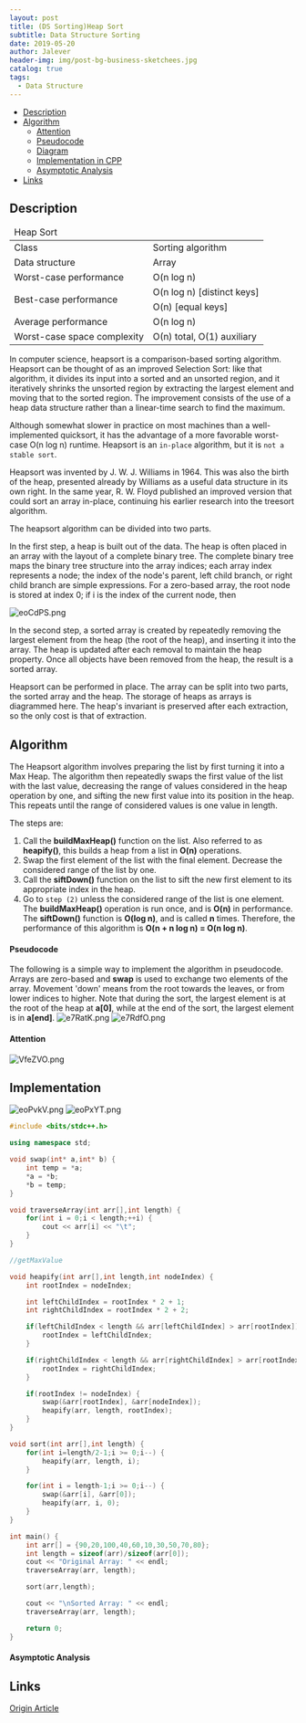 ```yaml
---
layout: post
title: (DS Sorting)Heap Sort
subtitle: Data Structure Sorting
date: 2019-05-20
author: Jalever
header-img: img/post-bg-business-sketchees.jpg
catalog: true
tags:
  - Data Structure
---
```


- [Description](#description)
- [Algorithm](#algorithm)
    - [Attention](#attention)
    - [Pseudocode](#pseudocode)
    - [Diagram](#diagram)
    - [Implementation in CPP](#implementation-in-cpp)
    - [Asymptotic Analysis](#asymptotic-analysis)
- [Links](#links)

## Description
<table>
    <thead>
        <tr style="textAlign: center">
            <td colspan="2">Heap Sort</td>
        </tr>
    </thead>
    <tbody>
        <tr>
            <td>Class</td>
            <td>Sorting algorithm</td>
        </tr>
        <tr>
            <td>Data structure</td>
            <td>Array</td>
        </tr>
        <tr>
            <td>Worst-case performance</td>
            <td>O(n log n)</td>
        </tr>
        <tr>
            <td rowspan="2">Best-case performance</td>
            <td>O(n log n)  [distinct keys]</td>
        </tr>
        <tr>
            <td>O(n)  [equal keys]</td>
        </tr>
        <tr>
            <td>Average performance</td>
            <td>O(n log n)</td>
        </tr>
        <tr>
            <td>Worst-case space complexity</td>
            <td>О(n) total, O(1) auxiliary</td>
        </tr>
    </tbody>
</table>

In computer science, heapsort is a comparison-based sorting algorithm. Heapsort can be thought of as an improved Selection Sort: like that algorithm, it divides its input into a sorted and an unsorted region, and it iteratively shrinks the unsorted region by extracting the largest element and moving that to the sorted region. The improvement consists of the use of a heap data structure rather than a linear-time search to find the maximum.

Although somewhat slower in practice on most machines than a well-implemented quicksort, it has the advantage of a more favorable worst-case O(n log n) runtime. Heapsort is an `in-place` algorithm, but it is `not a stable sort`.

Heapsort was invented by J. W. J. Williams in 1964. This was also the birth of the heap, presented already by Williams as a useful data structure in its own right. In the same year, R. W. Floyd published an improved version that could sort an array in-place, continuing his earlier research into the treesort algorithm.

The heapsort algorithm can be divided into two parts.

In the first step, a heap is built out of the data. The heap is often placed in an array with the layout of a complete binary tree. The complete binary tree maps the binary tree structure into the array indices; each array index represents a node; the index of the node's parent, left child branch, or right child branch are simple expressions. For a zero-based array, the root node is stored at index 0; if i is the index of the current node, then

![eoCdPS.png](https://s2.ax1x.com/2019/08/07/eoCdPS.png)

In the second step, a sorted array is created by repeatedly removing the largest element from the heap (the root of the heap), and inserting it into the array. The heap is updated after each removal to maintain the heap property. Once all objects have been removed from the heap, the result is a sorted array.

Heapsort can be performed in place. The array can be split into two parts, the sorted array and the heap. The storage of heaps as arrays is diagrammed here. The heap's invariant is preserved after each extraction, so the only cost is that of extraction.

## Algorithm
The Heapsort algorithm involves preparing the list by first turning it into a Max Heap. The algorithm then repeatedly swaps the first value of the list with the last value, decreasing the range of values considered in the heap operation by one, and sifting the new first value into its position in the heap. This repeats until the range of considered values is one value in length.

The steps are:
1. Call the <strong>buildMaxHeap()</strong> function on the list. Also referred to as <strong>heapify()</strong>, this builds a heap from a list in <strong>O(n)</strong> operations.
2. Swap the first element of the list with the final element. Decrease the considered range of the list by one.
3. Call the <strong>siftDown()</strong> function on the list to sift the new first element to its appropriate index in the heap.
4. Go to `step (2)` unless the considered range of the list is one element.
The <strong>buildMaxHeap()</strong> operation is run once, and is <strong>O(n)</strong> in performance. The <strong>siftDown()</strong> function is <strong>O(log n)</strong>, and is called <strong>n</strong> times. Therefore, the performance of this algorithm is <strong>O(n + n log n) = O(n log n)</strong>.

#### Pseudocode
The following is a simple way to implement the algorithm in pseudocode. Arrays are zero-based and <strong>swap</strong> is used to exchange two elements of the array. Movement 'down' means from the root towards the leaves, or from lower indices to higher. Note that during the sort, the largest element is at the root of the heap at <strong>a[0]</strong>, while at the end of the sort, the largest element is in <strong>a[end]</strong>.
![e7RatK.png](https://s2.ax1x.com/2019/08/08/e7RatK.png)
![e7RdfO.png](https://s2.ax1x.com/2019/08/08/e7RdfO.png)

#### Attention
![VfeZVO.png](https://s2.ax1x.com/2019/06/13/VfeZVO.png)



## Implementation
![eoPvkV.png](https://s2.ax1x.com/2019/08/07/eoPvkV.png)
![eoPxYT.png](https://s2.ax1x.com/2019/08/07/eoPxYT.png)
```cpp
#include <bits/stdc++.h>

using namespace std;

void swap(int* a,int* b) {
	int temp = *a;
	*a = *b;
	*b = temp;
}

void traverseArray(int arr[],int length) {
	for(int i = 0;i < length;++i) {
		cout << arr[i] << "\t";
	}
}

//getMaxValue

void heapify(int arr[],int length,int nodeIndex) {
	int rootIndex = nodeIndex;

	int leftChildIndex = rootIndex * 2 + 1;
	int rightChildIndex = rootIndex * 2 + 2;

	if(leftChildIndex < length && arr[leftChildIndex] > arr[rootIndex]) {
		rootIndex = leftChildIndex;
	}

	if(rightChildIndex < length && arr[rightChildIndex] > arr[rootIndex]) {
		rootIndex = rightChildIndex;
	}

	if(rootIndex != nodeIndex) {
		swap(&arr[rootIndex], &arr[nodeIndex]);
		heapify(arr, length, rootIndex);
	}
}

void sort(int arr[],int length) {
	for(int i=length/2-1;i >= 0;i--) {
		heapify(arr, length, i);
	}

	for(int i = length-1;i >= 0;i--) {
		swap(&arr[i], &arr[0]);
		heapify(arr, i, 0);
	}
}

int main() {
	int arr[] = {90,20,100,40,60,10,30,50,70,80};
	int length = sizeof(arr)/sizeof(arr[0]);
	cout << "Original Array: " << endl;
	traverseArray(arr, length);

	sort(arr,length);

	cout << "\nSorted Array: " << endl;
	traverseArray(arr, length);

	return 0;
}
```

#### Asymptotic Analysis

## Links
[Origin Article](https://www.geeksforgeeks.org/heap-sort/)
